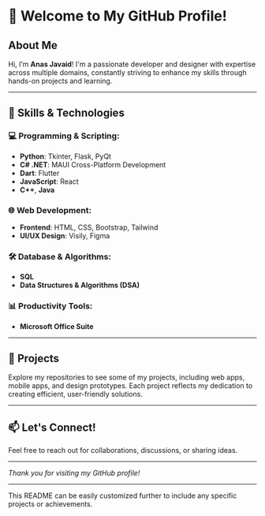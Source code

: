 # 👋 Welcome to My GitHub Profile!

## About Me  
Hi, I’m **Anas Javaid**! I'm a passionate developer and designer with expertise across multiple domains, constantly striving to enhance my skills through hands-on projects and learning.  

---

## 🔧 Skills & Technologies  

### 💻 Programming & Scripting:  
- **Python**: Tkinter, Flask, PyQt  
- **C# .NET**: MAUI Cross-Platform Development  
- **Dart**: Flutter  
- **JavaScript**: React  
- **C++**, **Java**  

### 🌐 Web Development:  
- **Frontend**: HTML, CSS, Bootstrap, Tailwind  
- **UI/UX Design**: Visily, Figma  

### 🛠️ Database & Algorithms:  
- **SQL**  
- **Data Structures & Algorithms (DSA)**  

### 📊 Productivity Tools:  
- **Microsoft Office Suite**  

---

## 🚀 Projects  
Explore my repositories to see some of my projects, including web apps, mobile apps, and design prototypes. Each project reflects my dedication to creating efficient, user-friendly solutions.  

---

## 📫 Let's Connect!  
Feel free to reach out for collaborations, discussions, or sharing ideas.  

---

*Thank you for visiting my GitHub profile!*

--- 

This README can be easily customized further to include any specific projects or achievements.
